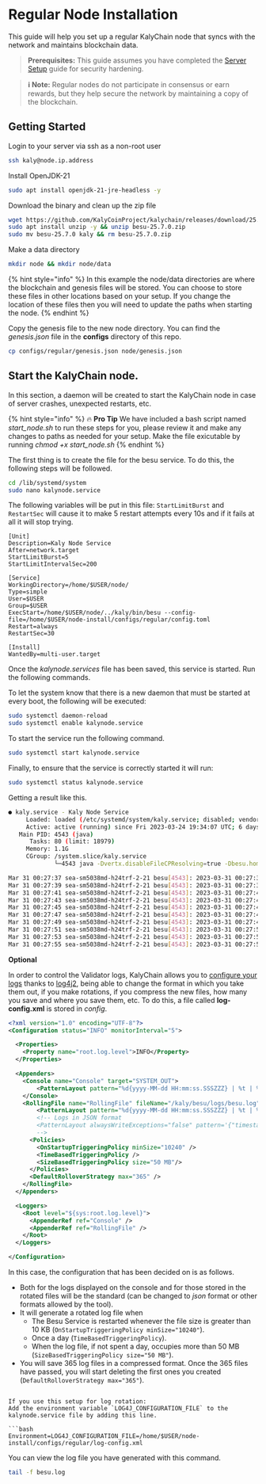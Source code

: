 # Regular Node Installation

This guide will help you set up a regular KalyChain node that syncs with the network and maintains blockchain data.

> **Prerequisites:** This guide assumes you have completed the [Server Setup](server-setup.md) guide for security hardening.

> **ℹ️ Note:** Regular nodes do not participate in consensus or earn rewards, but they help secure the network by maintaining a copy of the blockchain.

## Getting Started

Login to your server via ssh as a non-root user

```bash
ssh kaly@node.ip.address
```
Install OpenJDK-21

```bash
sudo apt install openjdk-21-jre-headless -y
```
Download the binary and clean up the zip file

```bash
wget https://github.com/KalyCoinProject/kalychain/releases/download/25.7.0/besu-25.7.0.zip
sudo apt install unzip -y && unzip besu-25.7.0.zip
sudo mv besu-25.7.0 kaly && rm besu-25.7.0.zip
```
Make a data directory

```bash
mkdir node && mkdir node/data
```
{% hint style="info" %}
In this example the node/data directories are where the blockchain and genesis files will be stored. You can choose to store these files in other locations based on your setup. If you change the location of these files then you will need to update the paths when starting the node.
{% endhint %}

Copy the genesis file to the new node directory. You can find the _genesis.json_ file in the **configs** directory of this repo.

```bash
cp configs/regular/genesis.json node/genesis.json
```

## Start the KalyChain node.

In this section, a daemon will be created to start the KalyChain node in case of server crashes, unexpected restarts, etc.

{% hint style="info" %} :fire: **Pro Tip** We have included a bash script named *start_node.sh* to run these steps for you, please review it and make any changes to paths as needed for your setup. Make the file exicutable by running *chmod +x start_node.sh*
{% endhint %}

The first thing is to create the file for the besu service. To do this, the following steps will be followed.

```sh
cd /lib/systemd/system
sudo nano kalynode.service
```

The following variables will be put in this file: `StartLimitBurst` and `RestartSec` will cause it to make 5 restart attempts every 10s and if it fails at all it will stop trying. 

```service
[Unit]
Description=Kaly Node Service
After=network.target
StartLimitBurst=5
StartLimitIntervalSec=200

[Service]
WorkingDirectory=/home/$USER/node/
Type=simple
User=$USER
Group=$USER
ExecStart=/home/$USER/node/../kaly/bin/besu --config-file=/home/$USER/node-install/configs/regular/config.toml
Restart=always
RestartSec=30

[Install]
WantedBy=multi-user.target
```

Once the _kalynode.services_ file has been saved, this service is started. Run the following commands.

To let the system know that there is a new daemon that must be started at every boot, the following will be executed:

```sh
sudo systemctl daemon-reload
sudo systemctl enable kalynode.service
```

To start the service run the following command.

```sh
sudo systemctl start kalynode.service
```

Finally, to ensure that the service is correctly started it will run:

```sh
sudo systemctl status kalynode.service
```

Getting a result like this.

```sh
● kaly.service - Kaly Node Service
     Loaded: loaded (/etc/systemd/system/kaly.service; disabled; vendor preset: enabled)
     Active: active (running) since Fri 2023-03-24 19:34:07 UTC; 6 days ago
   Main PID: 4543 (java)
      Tasks: 80 (limit: 18979)
     Memory: 1.1G
     CGroup: /system.slice/kaly.service
             └─4543 java -Dvertx.disableFileCPResolving=true -Dbesu.home=/home/dev/besu -Dlog4j.shutdownHookEnabled=false -Dlog4j2.formatMsgNoLookups=true -Djava.util.logging.manager=org.apache.logging.l>

Mar 31 00:27:37 sea-sm5038md-h24trf-2-21 besu[4543]: 2023-03-31 00:27:37.023+00:00 | EthScheduler-Workers-0 | INFO  | PersistBlockTask | Imported 268,228 / 0 tx / 0 om / 0 (0.0%) gas / (0x8d24d427e3ed30>
Mar 31 00:27:39 sea-sm5038md-h24trf-2-21 besu[4543]: 2023-03-31 00:27:39.005+00:00 | EthScheduler-Workers-0 | INFO  | PersistBlockTask | Imported 268,229 / 0 tx / 0 om / 0 (0.0%) gas / (0xff9342efd96c96>
Mar 31 00:27:41 sea-sm5038md-h24trf-2-21 besu[4543]: 2023-03-31 00:27:41.035+00:00 | EthScheduler-Workers-0 | INFO  | PersistBlockTask | Imported 268,230 / 0 tx / 0 om / 0 (0.0%) gas / (0xd72bb1107f282f>
Mar 31 00:27:43 sea-sm5038md-h24trf-2-21 besu[4543]: 2023-03-31 00:27:43.036+00:00 | EthScheduler-Workers-0 | INFO  | PersistBlockTask | Imported 268,231 / 0 tx / 0 om / 0 (0.0%) gas / (0xa0f8820b82a734>
Mar 31 00:27:45 sea-sm5038md-h24trf-2-21 besu[4543]: 2023-03-31 00:27:45.024+00:00 | EthScheduler-Workers-0 | INFO  | PersistBlockTask | Imported 268,232 / 0 tx / 0 om / 0 (0.0%) gas / (0x4f8434013a19cf>
Mar 31 00:27:47 sea-sm5038md-h24trf-2-21 besu[4543]: 2023-03-31 00:27:47.006+00:00 | EthScheduler-Workers-0 | INFO  | PersistBlockTask | Imported 268,233 / 0 tx / 0 om / 0 (0.0%) gas / (0xd51527a085ac1a>
Mar 31 00:27:49 sea-sm5038md-h24trf-2-21 besu[4543]: 2023-03-31 00:27:49.035+00:00 | EthScheduler-Workers-0 | INFO  | PersistBlockTask | Imported 268,234 / 0 tx / 0 om / 0 (0.0%) gas / (0x417fbca71bf666>
Mar 31 00:27:51 sea-sm5038md-h24trf-2-21 besu[4543]: 2023-03-31 00:27:51.036+00:00 | EthScheduler-Workers-0 | INFO  | PersistBlockTask | Imported 268,235 / 0 tx / 0 om / 0 (0.0%) gas / (0x905f30530e8d85>
Mar 31 00:27:53 sea-sm5038md-h24trf-2-21 besu[4543]: 2023-03-31 00:27:53.025+00:00 | EthScheduler-Workers-0 | INFO  | PersistBlockTask | Imported 268,236 / 0 tx / 0 om / 0 (0.0%) gas / (0xbd8759087cca61>
Mar 31 00:27:55 sea-sm5038md-h24trf-2-21 besu[4543]: 2023-03-31 00:27:55.007+00:00 | EthScheduler-Workers-0 | INFO  | PersistBlockTask | Imported 268,237 / 0 tx / 0 om / 0 (0.0%) gas / (0x0869b88844d601>
```

**Optional**

In order to control the Validator logs, KalyChain allows you to [configure your logs](https://besu.hyperledger.org/en/stable/public-networks/how-to/monitor/logging/) thanks to [log4j2](https://logging.apache.org/log4j/2.x/manual/configuration.html), being able to change the format in which you take them out, if you make rotations, if you compress the new files, how many you save and where you save them, etc. To do this, a file called **log-config.xml** is stored in _config_.

```xml
<?xml version="1.0" encoding="UTF-8"?>
<Configuration status="INFO" monitorInterval="5">

  <Properties>
    <Property name="root.log.level">INFO</Property>
  </Properties>

  <Appenders>
    <Console name="Console" target="SYSTEM_OUT">
        <PatternLayout pattern="%d{yyyy-MM-dd HH:mm:ss.SSSZZZ} | %t | %-5level | %c{1} | %msg %throwable{short.message}%n" />
    </Console>
    <RollingFile name="RollingFile" fileName="/kaly/besu/logs/besu.log" filePattern="/kaly/besu/logs/besu-%d{yyyyMMdd}-%i.log.gz" >
        <PatternLayout pattern="%d{yyyy-MM-dd HH:mm:ss.SSSZZZ} | %t | %-5level | %c{1} | %msg %throwable{short.message}%n" />
        <!-- Logs in JSON format
        <PatternLayout alwaysWriteExceptions="false" pattern='{"timestamp":"%d{ISO8601}","container":"${hostName}","level":"%level","thread":"%t","class":"%c{1}","message":"%msg","throwable":"%enc{%throwable}{JSON}"}%n'/>
        -->
      <Policies>
        <OnStartupTriggeringPolicy minSize="10240" />
        <TimeBasedTriggeringPolicy />
        <SizeBasedTriggeringPolicy size="50 MB"/>
      </Policies>
      <DefaultRolloverStrategy max="365" />
    </RollingFile>
  </Appenders>

  <Loggers>
    <Root level="${sys:root.log.level}">
      <AppenderRef ref="Console" />
      <AppenderRef ref="RollingFile" />
    </Root>
  </Loggers>

</Configuration>
```

In this case, the configuration that has been decided on is as follows.

- Both for the logs displayed on the console and for those stored in the rotated files will be the standard (can be changed to _json_ format or other formats allowed by the tool).
- It will generate a rotated log file when
  - The Besu Service is restarted whenever the file size is greater than 10 KB (`OnStartupTriggeringPolicy minSize="10240"`).
  - Once a day (`TimeBasedTriggeringPolicy`).
  - When the log file, if not spent a day, occupies more than 50 MB (`SizeBasedTriggeringPolicy size="50 MB"`).
- You will save 365 log files in a compressed format. Once the 365 files have passed, you will start deleting the first ones you created (`DefaultRolloverStrategy max="365"`).
```

If you use this setup for log rotation:
Add the environment variable `LOG4J_CONFIGURATION_FILE` to the kalynode.service file by adding this line.

```bash
Environment=LOG4J_CONFIGURATION_FILE=/home/$USER/node-install/configs/regular/log-config.xml
```

You can view the log file you have generated with this command.

```sh
tail -f besu.log

```
